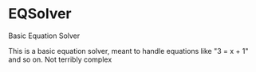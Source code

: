 # EQSolver
Basic Equation Solver

This is a basic equation solver, meant to handle equations like "3 = x + 1" and so on. Not terribly complex
